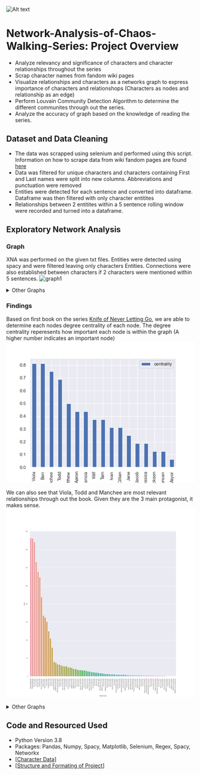 ![Alt text](https://scrollonline.net/wp-content/uploads/2018/03/chaos-walking.png)
# Network-Analysis-of-Chaos-Walking-Series: Project Overview
- Analyze relevancy and significance of characters and character relationships throughout the series
- Scrap character names from fandom wiki pages
- Visualize relationships and characters as a networks graph to express importance of characters and relationshops (Characters as nodes and relationship as an edge)
- Perform Louvain Community Detection Algorithm to determine the different communites through out the series.
- Analyze the accuracy of graph based on the knowledge of reading the series.

## Dataset and Data Cleaning
- The data was scrapped using selenium and performed using this script. Information on how to scrape data from wiki fandom pages are found [here](https://chaoswalking.fandom.com/wiki/Category:Characters)
- Data was filtered for unique characters and characters containing First and Last names were split into new columns. Abbreviations and punctuation were removed
- Entities were detected for each sentence and converted into dataframe. Dataframe was then filtered with only character entitites
- Relationships between 2 entitites within a 5 sentence rolling window were recorded and turned into a dataframe. 

## Exploratory Network Analysis
### Graph
XNA was performed on the given txt files. Entities were detected using spacy and were filtered leaving only characters Entities. Connections were also established between characters if 2 characters were mentioned within 5 sentences. 
![graph1](https://user-images.githubusercontent.com/79017977/210680872-97f78443-f916-4063-a9ed-c238b6ff9948.png)

<details><summary>Other Graphs</summary>
  <a href="about.html" title="Knife of Never Letting Go">Knife of Never Letting Go</a>
  <br>
  <a href="about.html" title="The Ask and The Answer">The Ask and The Answer</a>
  <br>
  <a href="about.html" title="Monsters of Men">Monsters of Men</a>
</details>

### Findings
Based on first book on the series [Knife of Never Letting Go](https://github.com/aaronkrishh/Network-Analysis-of-Chaos-Walking-Series/blob/main/Books/1_the_knife_of_never_letting_go_-__book_in_pdf__patrick_ness.txt), we are able to determine each nodes degree centrality of each node. The degree centrality reperesents how important each node is within the graph (A higher number indicates an important node) ![Alt text](centraility_plot_book_1.png)

We can also see that Viola, Todd and Manchee are most relevant relationships through out the book. Given they are the 3 main protagonist, it makes sense.![Alt text](relationship_plot.png)

<details><summary>Other Graphs</summary>
  <a href="about.html" title="Knife of Never Letting Go">Knife of Never Letting Go</a>
  <br>
  <a href="about.html" title="The Ask and The Answer">The Ask and The Answer</a>
  <br>
  <a href="about.html" title="Monsters of Men">Monsters of Men</a>
</details>



## Code and Resourced Used
- Python Version 3.8
- Packages: Pandas, Numpy, Spacy, Matplotlib, Selenium, Regex, Spacy, Networkx
- [[Character Data]](https://chaoswalking.fandom.com/wiki/Category:Characters)
- [[Structure and Formating of Project]](https://github.com/thu-vu92/the_witcher_network)

